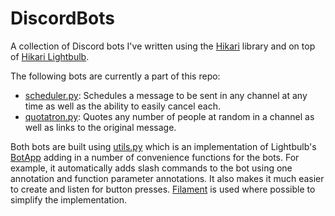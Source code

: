 # DiscordBots
A collection of Discord bots I've written using the [Hikari](https://github.com/hikari-py/hikari) library and on top of [Hikari Lightbulb](https://github.com/tandemdude/hikari-lightbulb).

The following bots are currently a part of this repo:
* [scheduler.py](scheduler.py): Schedules a message to be sent in any channel at any time as well as the ability to easily cancel each.
* [quotatron.py](quotatron.py): Quotes any number of people at random in a channel as well as links to the original message.

Both bots are built using [utils.py](utils.py) which is an implementation of Lightbulb's [BotApp](https://hikari-lightbulb.readthedocs.io/en/latest/api_references/app.html#lightbulb.app.BotApp) adding in a number of convenience functions for the bots. For example, it automatically adds slash commands to the bot using one annotation and function parameter annotations. It also makes it much easier to create and listen for button presses. [Filament](https://github.com/tandemdude/filament) is used where possible to simplify the implementation.
